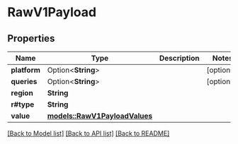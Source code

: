 # RawV1Payload

## Properties

Name | Type | Description | Notes
------------ | ------------- | ------------- | -------------
**platform** | Option<**String**> |  | [optional]
**queries** | Option<**String**> |  | [optional]
**region** | **String** |  | 
**r#type** | **String** |  | 
**value** | [**models::RawV1PayloadValues**](RawV1PayloadValues.md) |  | 

[[Back to Model list]](../README.md#documentation-for-models) [[Back to API list]](../README.md#documentation-for-api-endpoints) [[Back to README]](../README.md)


